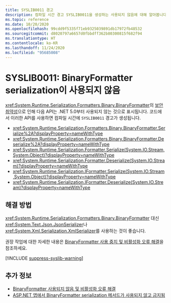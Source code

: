 ```yaml
---
title: SYSLIB0011 경고
description: 컴파일 시간 경고 SYSLIB0011을 생성하는 사용되지 않음에 대해 알아봅니다.
ms.topic: reference
ms.date: 10/20/2020
ms.openlocfilehash: 99cdd9f5335f71eb9325039891db17972fb48532
ms.sourcegitcommit: d8020797a6657d0fbbdff362b80300815f682f94
ms.translationtype: HT
ms.contentlocale: ko-KR
ms.lasthandoff: 11/24/2020
ms.locfileid: "95685008"
---
```

# <a name="syslib0011-binaryformatter-serialization-is-obsolete"></a>SYSLIB0011: BinaryFormatter serialization이 사용되지 않음

<xref:System.Runtime.Serialization.Formatters.Binary.BinaryFormatter>의 [보안 취약성](../../standard/serialization/binaryformatter-security-guide.md#binaryformatter-security-vulnerabilities)으로 인해 다음 API는 .NET 5.0부터 사용되지 않는 것으로 표시됩니다. 코드에서 이러한 API를 사용하면 컴파일 시간에 `SYSLIB0011` 경고가 생성됩니다.

- <xref:System.Runtime.Serialization.Formatters.Binary.BinaryFormatter.Serialize%2A?displayProperty=nameWithType>
- <xref:System.Runtime.Serialization.Formatters.Binary.BinaryFormatter.Deserialize%2A?displayProperty=nameWithType>
- <xref:System.Runtime.Serialization.Formatter.Serialize(System.IO.Stream,System.Object)?displayProperty=nameWithType>
- <xref:System.Runtime.Serialization.Formatter.Deserialize(System.IO.Stream)?displayProperty=nameWithType>
- <xref:System.Runtime.Serialization.IFormatter.Serialize(System.IO.Stream,System.Object)?displayProperty=nameWithType>
- <xref:System.Runtime.Serialization.IFormatter.Deserialize(System.IO.Stream)?displayProperty=nameWithType>

## <a name="workarounds"></a>해결 방법

<xref:System.Runtime.Serialization.Formatters.Binary.BinaryFormatter> 대신 <xref:System.Text.Json.JsonSerializer>나 <xref:System.Xml.Serialization.XmlSerializer>를 사용하는 것이 좋습니다.

권장 작업에 대한 자세한 내용은 [BinaryFormatter 사용 중지 및 비활성화 오류 해결](https://aka.ms/binaryformatter)을 참조하세요.

[!INCLUDE [suppress-syslib-warning](../../../includes/suppress-syslib-warning.md)]

## <a name="see-also"></a>추가 정보

- [BinaryFormatter 사용되지 않음 및 비활성화 오류 해결](https://aka.ms/binaryformatter)
- [ASP.NET 앱에서 BinaryFormatter serialization 메서드가 사용되지 않고 금지됨](core-libraries/5.0/binaryformatter-serialization-obsolete.md)
